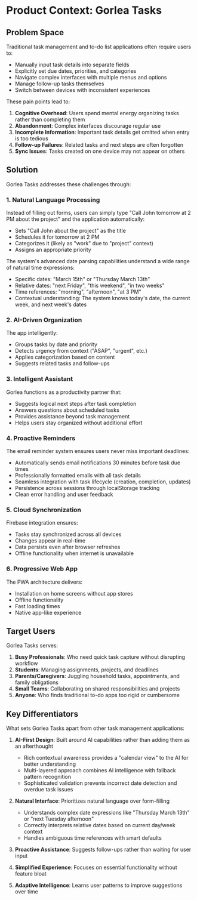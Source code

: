 # Product Context: Gorlea Tasks

## Problem Space

Traditional task management and to-do list applications often require users to:
- Manually input task details into separate fields
- Explicitly set due dates, priorities, and categories
- Navigate complex interfaces with multiple menus and options
- Manage follow-up tasks themselves
- Switch between devices with inconsistent experiences

These pain points lead to:
1. **Cognitive Overhead**: Users spend mental energy organizing tasks rather than completing them
2. **Abandonment**: Complex interfaces discourage regular use
3. **Incomplete Information**: Important task details get omitted when entry is too tedious
4. **Follow-up Failures**: Related tasks and next steps are often forgotten
5. **Sync Issues**: Tasks created on one device may not appear on others

## Solution

Gorlea Tasks addresses these challenges through:

### 1. Natural Language Processing
Instead of filling out forms, users can simply type "Call John tomorrow at 2 PM about the project" and the application automatically:
- Sets "Call John about the project" as the title
- Schedules it for tomorrow at 2 PM
- Categorizes it (likely as "work" due to "project" context)
- Assigns an appropriate priority

The system's advanced date parsing capabilities understand a wide range of natural time expressions:
- Specific dates: "March 15th" or "Thursday March 13th" 
- Relative dates: "next Friday", "this weekend", "in two weeks"
- Time references: "morning", "afternoon", "at 3 PM"
- Contextual understanding: The system knows today's date, the current week, and next week's dates

### 2. AI-Driven Organization
The app intelligently:
- Groups tasks by date and priority
- Detects urgency from context ("ASAP", "urgent", etc.)
- Applies categorization based on content
- Suggests related tasks and follow-ups

### 3. Intelligent Assistant
Gorlea functions as a productivity partner that:
- Suggests logical next steps after task completion
- Answers questions about scheduled tasks
- Provides assistance beyond task management
- Helps users stay organized without additional effort

### 4. Proactive Reminders
The email reminder system ensures users never miss important deadlines:
- Automatically sends email notifications 30 minutes before task due times
- Professionally formatted emails with all task details
- Seamless integration with task lifecycle (creation, completion, updates)
- Persistence across sessions through localStorage tracking
- Clean error handling and user feedback

### 5. Cloud Synchronization
Firebase integration ensures:
- Tasks stay synchronized across all devices
- Changes appear in real-time
- Data persists even after browser refreshes
- Offline functionality when internet is unavailable

### 6. Progressive Web App
The PWA architecture delivers:
- Installation on home screens without app stores
- Offline functionality
- Fast loading times
- Native app-like experience

## Target Users

Gorlea Tasks serves:

1. **Busy Professionals**: Who need quick task capture without disrupting workflow
2. **Students**: Managing assignments, projects, and deadlines
3. **Parents/Caregivers**: Juggling household tasks, appointments, and family obligations
4. **Small Teams**: Collaborating on shared responsibilities and projects
5. **Anyone**: Who finds traditional to-do apps too rigid or cumbersome

## Key Differentiators

What sets Gorlea Tasks apart from other task management applications:

1. **AI-First Design**: Built around AI capabilities rather than adding them as an afterthought
   - Rich contextual awareness provides a "calendar view" to the AI for better understanding
   - Multi-layered approach combines AI intelligence with fallback pattern recognition
   - Sophisticated validation prevents incorrect date detection and overdue task issues

2. **Natural Interface**: Prioritizes natural language over form-filling
   - Understands complex date expressions like "Thursday March 13th" or "next Tuesday afternoon"
   - Correctly interprets relative dates based on current day/week context
   - Handles ambiguous time references with smart defaults

3. **Proactive Assistance**: Suggests follow-ups rather than waiting for user input
4. **Simplified Experience**: Focuses on essential functionality without feature bloat
5. **Adaptive Intelligence**: Learns user patterns to improve suggestions over time
